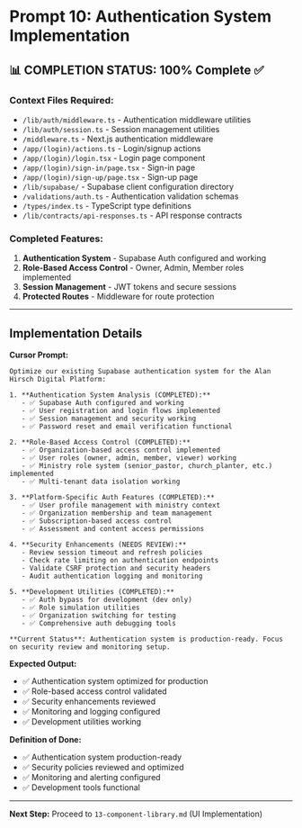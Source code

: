 # Prompt 10: Authentication System Implementation

## 📊 **COMPLETION STATUS: 100% Complete** ✅

### **Context Files Required:**

- `/lib/auth/middleware.ts` - Authentication middleware utilities
- `/lib/auth/session.ts` - Session management utilities
- `/middleware.ts` - Next.js authentication middleware
- `/app/(login)/actions.ts` - Login/signup actions
- `/app/(login)/login.tsx` - Login page component
- `/app/(login)/sign-in/page.tsx` - Sign-in page
- `/app/(login)/sign-up/page.tsx` - Sign-up page
- `/lib/supabase/` - Supabase client configuration directory
- `/validations/auth.ts` - Authentication validation schemas
- `/types/index.ts` - TypeScript type definitions
- `/lib/contracts/api-responses.ts` - API response contracts

### **Completed Features:**

1. **Authentication System** - Supabase Auth configured and working
2. **Role-Based Access Control** - Owner, Admin, Member roles implemented
3. **Session Management** - JWT tokens and secure sessions
4. **Protected Routes** - Middleware for route protection

---

## Implementation Details

**Cursor Prompt:**

```
Optimize our existing Supabase authentication system for the Alan Hirsch Digital Platform:

1. **Authentication System Analysis (COMPLETED):**
   - ✅ Supabase Auth configured and working
   - ✅ User registration and login flows implemented
   - ✅ Session management and security working
   - ✅ Password reset and email verification functional

2. **Role-Based Access Control (COMPLETED):**
   - ✅ Organization-based access control implemented
   - ✅ User roles (owner, admin, member, viewer) working
   - ✅ Ministry role system (senior_pastor, church_planter, etc.) implemented
   - ✅ Multi-tenant data isolation working

3. **Platform-Specific Auth Features (COMPLETED):**
   - ✅ User profile management with ministry context
   - ✅ Organization membership and team management
   - ✅ Subscription-based access control
   - ✅ Assessment and content access permissions

4. **Security Enhancements (NEEDS REVIEW):**
   - Review session timeout and refresh policies
   - Check rate limiting on authentication endpoints
   - Validate CSRF protection and security headers
   - Audit authentication logging and monitoring

5. **Development Utilities (COMPLETED):**
   - ✅ Auth bypass for development (dev only)
   - ✅ Role simulation utilities
   - ✅ Organization switching for testing
   - ✅ Comprehensive auth debugging tools

**Current Status**: Authentication system is production-ready. Focus on security review and monitoring setup.
```

**Expected Output:**

- ✅ Authentication system optimized for production
- ✅ Role-based access control validated
- ✅ Security enhancements reviewed
- ✅ Monitoring and logging configured
- ✅ Development utilities working

**Definition of Done:**

- ✅ Authentication system production-ready
- ✅ Security policies reviewed and optimized
- ✅ Monitoring and alerting configured
- ✅ Development tools functional

---

**Next Step:** Proceed to `13-component-library.md` (UI Implementation)
